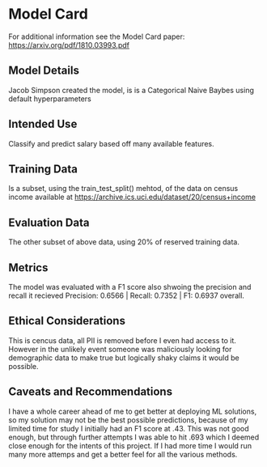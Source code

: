 # Model Card

For additional information see the Model Card paper: https://arxiv.org/pdf/1810.03993.pdf

## Model Details
Jacob Simpson created the model, is is a Categorical Naive Baybes using default hyperparameters
## Intended Use
Classify and predict salary based off many available features.
## Training Data
Is a subset, using the train_test_split() mehtod, of the data on census income available at https://archive.ics.uci.edu/dataset/20/census+income
## Evaluation Data
The other subset of above data, using 20% of reserved training data.
## Metrics
The model was evaluated with a F1 score also shwoing the precision and recall it recieved 
Precision: 0.6566 | Recall: 0.7352 | F1: 0.6937 overall.

## Ethical Considerations
This is cencus data, all PII is removed before I even had access to it. However in the unlikely event someone was maliciously looking for demographic data to make true but logically shaky claims it would be possible.
## Caveats and Recommendations
I have a whole career ahead of me to get better at deploying ML solutions, so my solution may not be the best possible predictions, because of my limited time for study I initially had an F1 score at .43. This was not good enough, but through further attempts I was able to hit .693 which I deemed close enough for the intents of this project. If I had more time I would run many more attemps and get a better feel for all the various methods.